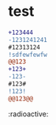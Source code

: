 # test
```diff
+123444
-1231241241
#12313124
!sdfewfewfw
@@123
+123+
-123-
#123#
!123!
@@123@@
```
</p>
:radioactive:
